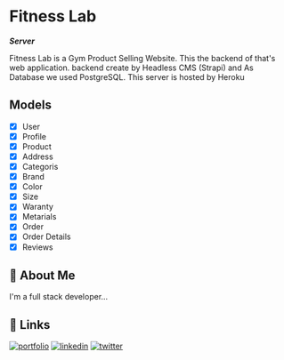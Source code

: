 # Fitness Lab

**_Server_**

Fitness Lab is a Gym Product Selling Website. This the backend of that's web application. backend create by Headless CMS (Strapi) and As Database we used PostgreSQL. This server is hosted by Heroku

## Models

- [x] User
- [x] Profile
- [x] Product
- [x] Address
- [x] Categoris
- [x] Brand
- [x] Color
- [x] Size
- [x] Waranty
- [x] Metarials
- [x] Order
- [x] Order Details
- [x] Reviews

## 🚀 About Me

I'm a full stack developer...

## 🔗 Links

[![portfolio](https://img.shields.io/badge/my_portfolio-000?style=for-the-badge&logo=ko-fi&logoColor=white)](https://ariful-islam66.web.app/)
[![linkedin](https://img.shields.io/badge/linkedin-0A66C2?style=for-the-badge&logo=linkedin&logoColor=white)](https://www.linkedin.com/in/ariful-islam82/)
[![twitter](https://img.shields.io/badge/twitter-1DA1F2?style=for-the-badge&logo=twitter&logoColor=white)](https://twitter.com/ariful4082)
